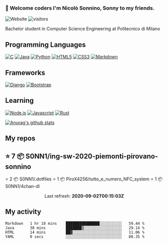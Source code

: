 ### 🥝 Welcome coders I'm Nicolò Sonnino, Sonny to my friends.

![Website](https://img.shields.io/website?up_color=green&up_message=online&url=https%3A%2F%2Fnicolosonnino.it)
![visitors](https://visitor-badge.glitch.me/badge?page_id=S0NN1.S0NN1)

Bachelor student in Computer Science Engineering at Politecnico di Milano

## Programming Languages

[![C](https://img.shields.io/badge/c%20-%2300599C.svg?&style=for-the-badge&logo=c&logoColor=white)](<https://en.wikipedia.org/wiki/C_(programming_language)>)
[![Java](https://img.shields.io/badge/java-%23ED8B00.svg?&style=for-the-badge&logo=java&logoColor=white)](https://www.java.com/)
[![Python](https://img.shields.io/badge/python%20-%2314354C.svg?&style=for-the-badge&logo=python&logoColor=white)](https://www.python.org/)
[![HTML5](https://img.shields.io/badge/html5%20-%23E34F26.svg?&style=for-the-badge&logo=html5&logoColor=white)](https://en.wikipedia.org/wiki/HTML5)
[![CSS3](https://img.shields.io/badge/css3%20-%231572B6.svg?&style=for-the-badge&logo=css3&logoColor=white)](https://en.wikipedia.org/wiki/CSS)
[![Markdown](https://img.shields.io/badge/markdown-%23000000.svg?&style=for-the-badge&logo=markdown&logoColor=white)](https://en.wikipedia.org/wiki/Markdown)

## Frameworks

[![Django](https://img.shields.io/badge/django%20-%23092E20.svg?&style=for-the-badge&logo=django&logoColor=white"/>)](https://github.com/django/django)
[![Bootstrap](https://img.shields.io/badge/bootstrap%20-%23563D7C.svg?&style=for-the-badge&logo=bootstrap&logoColor=white)](https://github.com/twbs/bootstrap)

## Learning

[![Node.js](https://img.shields.io/badge/node.js%20-%2343853D.svg?&style=for-the-badge&logo=node.js&logoColor=white)](https://github.com/nodejs)
[![Javascript](https://img.shields.io/badge/javascript%20-%23323330.svg?&style=for-the-badge&logo=javascript&logoColor=%23F7DF1)](https://en.wikipedia.org/wiki/JavaScript)
[![Rust](https://img.shields.io/badge/rust-%23000000.svg?&style=for-the-badge&logo=rust&logoColor=white)](https://github.com/rust-lang/rust)

[![Anurag's github stats](https://github-readme-stats.vercel.app/api?username=S0NN1&show_icons=true&theme=dracula)](https://github.com/anuraghazra/github-readme-stats)

## My repos

## ⭐️ 7 📦 S0NN1/ing-sw-2020-piemonti-pirovano-sonnino
⭐️ 2 📦 S0NN1/.dotfiles
⭐️ 1 📦 PiroX4256/tutto_e_numero_NFC_system
⭐️ 1 📦 S0NN1/4chan-dl

<p align="center">
  Last refresh: 
  <b>2020-09-02T00:15:03Z</b>
</p>

## My activity

<!--START_SECTION:waka-->
```text
Markdown   1 hr 18 mins    ███████████████░░░░░░░░░░   59.44 % 
Java       38 mins         ███████▒░░░░░░░░░░░░░░░░░   29.14 % 
HTML       14 mins         ██▓░░░░░░░░░░░░░░░░░░░░░░   11.06 % 
YAML       0 secs          ░░░░░░░░░░░░░░░░░░░░░░░░░   00.35 % 
```
<!--END_SECTION:waka-->
